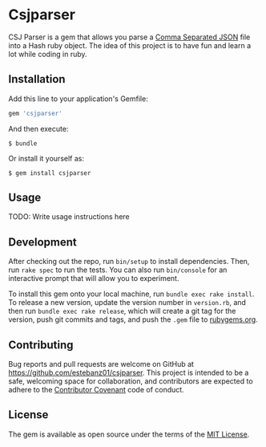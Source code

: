 # Csjparser

CSJ Parser is a gem that allows you parse a [Comma Separated JSON](http://www.kirit.com/Comma%20Separated%20JSON) file into a Hash ruby object.
The idea of this project is to have fun and learn a lot while coding in ruby.

## Installation

Add this line to your application's Gemfile:

```ruby
gem 'csjparser'
```

And then execute:

    $ bundle

Or install it yourself as:

    $ gem install csjparser

## Usage

TODO: Write usage instructions here

## Development

After checking out the repo, run `bin/setup` to install dependencies. Then, run `rake spec` to run the tests. You can also run `bin/console` for an interactive prompt that will allow you to experiment.

To install this gem onto your local machine, run `bundle exec rake install`. To release a new version, update the version number in `version.rb`, and then run `bundle exec rake release`, which will create a git tag for the version, push git commits and tags, and push the `.gem` file to [rubygems.org](https://rubygems.org).

## Contributing

Bug reports and pull requests are welcome on GitHub at https://github.com/estebanz01/csjparser. This project is intended to be a safe, welcoming space for collaboration, and contributors are expected to adhere to the [Contributor Covenant](http://contributor-covenant.org) code of conduct.


## License

The gem is available as open source under the terms of the [MIT License](http://opensource.org/licenses/MIT).

